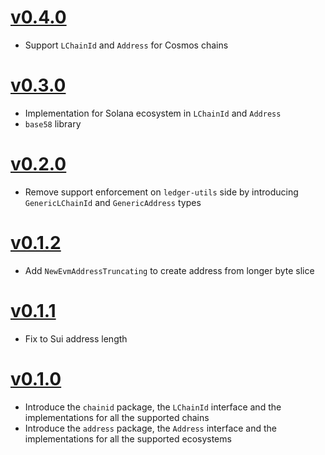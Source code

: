 # [v0.4.0](https://github.com/lombard-finance/chain/releases/tag/v0.4.0)
- Support `LChainId` and `Address` for Cosmos chains
# [v0.3.0](https://github.com/lombard-finance/chain/releases/tag/v0.3.0)
- Implementation for Solana ecosystem in `LChainId` and `Address`
- `base58` library
# [v0.2.0](https://github.com/lombard-finance/chain/releases/tag/v0.2.0)
- Remove support enforcement on `ledger-utils` side by introducing `GenericLChainId` and `GenericAddress` types
# [v0.1.2](https://github.com/lombard-finance/chain/releases/tag/v0.1.2)
- Add `NewEvmAddressTruncating` to create address from longer byte slice
# [v0.1.1](https://github.com/lombard-finance/chain/releases/tag/v0.1.1)
- Fix to Sui address length
# [v0.1.0](https://github.com/lombard-finance/chain/releases/tag/v0.1.0)
- Introduce the `chainid` package, the `LChainId` interface and the implementations for all the supported chains
- Introduce the `address` package, the `Address` interface and the implementations for all the supported ecosystems